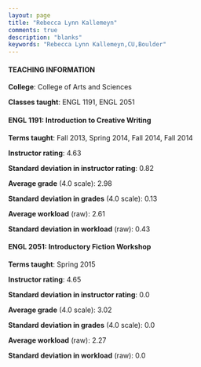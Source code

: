 ```yaml
---
layout: page
title: "Rebecca Lynn Kallemeyn" 
comments: true
description: "blanks"
keywords: "Rebecca Lynn Kallemeyn,CU,Boulder"
---
```

<head>
<script src="https://ajax.googleapis.com/ajax/libs/jquery/2.1.3/jquery.min.js"></script>
<script src="https://dl.dropboxusercontent.com/s/pc42nxpaw1ea4o9/highcharts.js?dl=0"></script>
<!-- <script src="../assets/js/highcharts.js"></script> -->
<style type="text/css">@font-face {
	font-family: "Bebas Neue";
	src: url(https://www.filehosting.org/file/details/544349/BebasNeue Regular.otf) format("opentype");
	}
	h1.Bebas { 
		font-family: "Bebas Neue", Verdana, Tahoma;
	}
</style>
</head>
	   
#### TEACHING INFORMATION

**College**: College of Arts and Sciences

**Classes taught**: ENGL 1191, ENGL 2051

#### ENGL 1191: Introduction to Creative Writing

**Terms taught**: Fall 2013, Spring 2014, Fall 2014, Fall 2014

**Instructor rating**: 4.63

**Standard deviation in instructor rating**: 0.82

**Average grade** (4.0 scale): 2.98

**Standard deviation in grades** (4.0 scale): 0.13

**Average workload** (raw): 2.61

**Standard deviation in workload** (raw): 0.43

#### ENGL 2051: Introductory Fiction Workshop

**Terms taught**: Spring 2015

**Instructor rating**: 4.65

**Standard deviation in instructor rating**: 0.0

**Average grade** (4.0 scale): 3.02

**Standard deviation in grades** (4.0 scale): 0.0

**Average workload** (raw): 2.27

**Standard deviation in workload** (raw): 0.0

